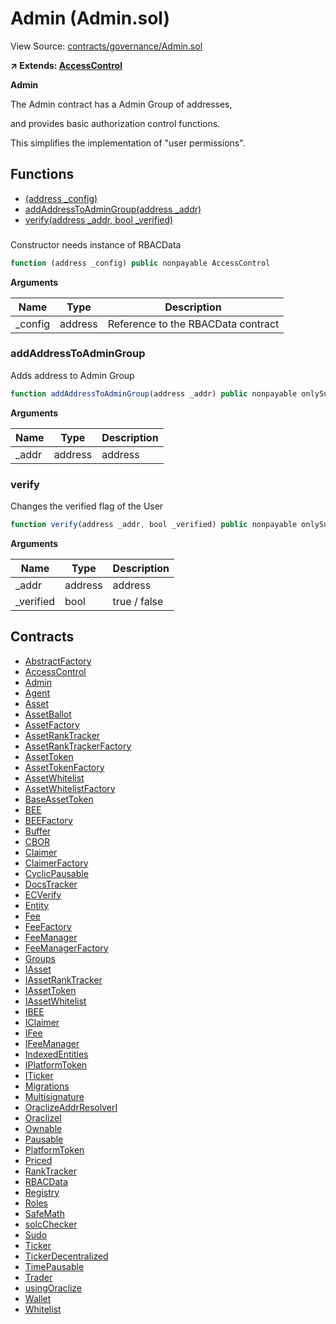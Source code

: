 # Admin (Admin.sol)

View Source: [contracts/governance/Admin.sol](../contracts/governance/Admin.sol)

**↗ Extends: [AccessControl](AccessControl.md)**

**Admin**

The Admin contract has a Admin Group of addresses, 

and provides basic authorization control functions.

This simplifies the implementation of "user permissions".

## Functions

- [(address _config)](#)
- [addAddressToAdminGroup(address _addr)](#addaddresstoadmingroup)
- [verify(address _addr, bool _verified)](#verify)

### 

Constructor needs instance of RBACData

```js
function (address _config) public nonpayable AccessControl 
```

**Arguments**

| Name        | Type           | Description  |
| ------------- |------------- | -----|
| _config | address | Reference to the RBACData contract | 

### addAddressToAdminGroup

Adds address to Admin Group

```js
function addAddressToAdminGroup(address _addr) public nonpayable onlySudoOrOwner 
```

**Arguments**

| Name        | Type           | Description  |
| ------------- |------------- | -----|
| _addr | address | address | 

### verify

Changes the verified flag of the User

```js
function verify(address _addr, bool _verified) public nonpayable onlySudoOrOwner 
```

**Arguments**

| Name        | Type           | Description  |
| ------------- |------------- | -----|
| _addr | address | address | 
| _verified | bool | true / false | 

## Contracts

* [AbstractFactory](AbstractFactory.md)
* [AccessControl](AccessControl.md)
* [Admin](Admin.md)
* [Agent](Agent.md)
* [Asset](Asset.md)
* [AssetBallot](AssetBallot.md)
* [AssetFactory](AssetFactory.md)
* [AssetRankTracker](AssetRankTracker.md)
* [AssetRankTrackerFactory](AssetRankTrackerFactory.md)
* [AssetToken](AssetToken.md)
* [AssetTokenFactory](AssetTokenFactory.md)
* [AssetWhitelist](AssetWhitelist.md)
* [AssetWhitelistFactory](AssetWhitelistFactory.md)
* [BaseAssetToken](BaseAssetToken.md)
* [BEE](BEE.md)
* [BEEFactory](BEEFactory.md)
* [Buffer](Buffer.md)
* [CBOR](CBOR.md)
* [Claimer](Claimer.md)
* [ClaimerFactory](ClaimerFactory.md)
* [CyclicPausable](CyclicPausable.md)
* [DocsTracker](DocsTracker.md)
* [ECVerify](ECVerify.md)
* [Entity](Entity.md)
* [Fee](Fee.md)
* [FeeFactory](FeeFactory.md)
* [FeeManager](FeeManager.md)
* [FeeManagerFactory](FeeManagerFactory.md)
* [Groups](Groups.md)
* [IAsset](IAsset.md)
* [IAssetRankTracker](IAssetRankTracker.md)
* [IAssetToken](IAssetToken.md)
* [IAssetWhitelist](IAssetWhitelist.md)
* [IBEE](IBEE.md)
* [IClaimer](IClaimer.md)
* [IFee](IFee.md)
* [IFeeManager](IFeeManager.md)
* [IndexedEntities](IndexedEntities.md)
* [IPlatformToken](IPlatformToken.md)
* [ITicker](ITicker.md)
* [Migrations](Migrations.md)
* [Multisignature](Multisignature.md)
* [OraclizeAddrResolverI](OraclizeAddrResolverI.md)
* [OraclizeI](OraclizeI.md)
* [Ownable](Ownable.md)
* [Pausable](Pausable.md)
* [PlatformToken](PlatformToken.md)
* [Priced](Priced.md)
* [RankTracker](RankTracker.md)
* [RBACData](RBACData.md)
* [Registry](Registry.md)
* [Roles](Roles.md)
* [SafeMath](SafeMath.md)
* [solcChecker](solcChecker.md)
* [Sudo](Sudo.md)
* [Ticker](Ticker.md)
* [TickerDecentralized](TickerDecentralized.md)
* [TimePausable](TimePausable.md)
* [Trader](Trader.md)
* [usingOraclize](usingOraclize.md)
* [Wallet](Wallet.md)
* [Whitelist](Whitelist.md)
